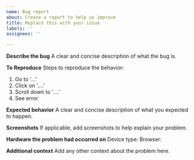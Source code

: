 ```yaml
---
name: Bug report
about: Create a report to help us improve
title: Replace this with your issue
labels: ''
assignees: ''

---
```


**Describe the bug**
A clear and concise description of what the bug is.

**To Reproduce**
Steps to reproduce the behavior:
1. Go to '...'
2. Click on '....'
3. Scroll down to '....'
4. See error

**Expected behavior**
A clear and concise description of what you expected to happen.

**Screenshots**
If applicable, add screenshots to help explain your problem.

**Hardware the problem had occurred on**
Device type:
Browser:

**Additional context**
Add any other context about the problem here.

